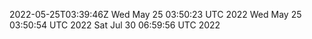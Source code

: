 2022-05-25T03:39:46Z
Wed May 25 03:50:23 UTC 2022
Wed May 25 03:50:54 UTC 2022
Sat Jul 30 06:59:56 UTC 2022
